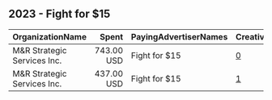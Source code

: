 ## 2023 - Fight for $15 
|OrganizationName|Spent|PayingAdvertiserNames|CreativeUrls|Impressions|Genders|AgeBrackets|CountryCodes|BillingAddresses|CandidateBallotInformation|
|:---|---:|:---|:---|---:|:---|:---|:---|:---|:---|
|M&R Strategic Services  Inc.|743.00 USD|Fight for $15|[0](https://www.snap.com/political-ads/asset/d7123a30dc62ddf17148d346ea9136231cae6b114a71b503df4a3d688ed47ca3?mediaType=mp4)|242,268||16+|united states|"1901 L St NW,Washington,20036,US"||
|M&R Strategic Services  Inc.|437.00 USD|Fight for $15|[1](https://www.snap.com/political-ads/asset/24feaca7930a545131eb657f94e7dd17329eb54f40e20ee3bdca7c987e37a8d8?mediaType=mp4)|137,337||16+|united states|"1901 L St NW,Washington,20036,US"||
